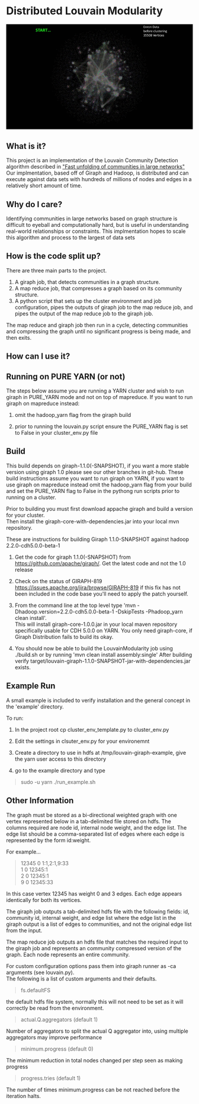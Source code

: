 Distributed Louvain Modularity
==============================

![Louvain in Action](docs/images/animated.gif)

## What is it?
This project is an implementation of the Louvain Community Detection algorithm described in ["Fast unfolding of communities in large networks"](http://arxiv.org/pdf/0803.0476.pdf) Our implmentation, based off of Giraph and Hadoop, is distributed and can execute against data sets with hundreds of millions of nodes and edges in a relatively short amount of time.  

## Why do I care?
Identifying communities in large networks based on graph structure is difficult to eyeball and computationally hard, but is useful in understanding real-world relationships or constraints.  This implmentation hopes to scale this algorithm and process to the largest of data sets 

## How is the code split up?
There are three main parts to the project.

1. A giraph job, that detects communities in a graph structure.
2. A map reduce job, that compresses a graph based on its community structure.
3. A python script that sets up the cluster environment and job configuration, pipes the outputs of giraph job to the map reduce job, and pipes the output of the map reduce job to the giraph job.

The map reduce and giraph job then run in a cycle, detecting communities and compressing the graph until no significant progress is being made, and then exits.

## How can I use it?

Running on PURE YARN (or not)
-----
The steps below assume you are running a YARN cluster and wish to run giraph in PURE_YARN mode and not on top of mapreduce.
If you want to run giraph on mapreduce instead:

1.  omit the hadoop_yarn flag from the giraph build

2.  prior to running the louvain.py script ensure the PURE_YARN flag is set to False in your cluster_env.py file


Build
-----
This build depends on giraph-1.1.0(-SNAPSHOT), if you want a more stable version using giraph 1.0 please see our other
branches in git-hub.  These build instructions assume you want to run giraph on YARN, if you want to use giraph on mapreduce instead 
omit the hadoop_yarn flag from your build and set the PURE_YARN flag to False in the pythong run scripts prior to running on a cluster.

Prior to building you must first download appache giraph and build a version for your cluster.  
Then install the giraph-core-with-dependencies.jar into your local mvn repository.

These are instructions for building Giraph 1.1.0-SNAPSHOT against hadoop 2.2.0-cdh5.0.0-beta-1 

1. Get the code for giraph 1.1.0(-SNAPSHOT) from https://github.com/apache/giraph/.  Get the latest code and not the 1.0 release

2. Check on the status of GIRAPH-819  https://issues.apache.org/jira/browse/GIRAPH-819  if this fix has not been included in the code base
   you'll need to apply the patch yourself.


3. From the command line at the top level type 'mvn -Dhadoop.version=2.2.0-cdh5.0.0-beta-1 -DskipTests -Phadoop_yarn clean install'.  
   This will install giraph-core-1.0.0.jar in your local maven repository specifically usable for CDH 5.0.0 on YARN.  You only need
   giraph-core, if Giraph Distribution fails to build its okay.

4. You should now be able to build the LouvainModularity job using ./build.sh or by running 'mvn clean install  assembly:single'
   After building verify target/louvain-giraph-1.1.0-SNAPSHOT-jar-with-dependencies.jar exists.  

Example Run
-----------

A small example is included to verify installation and the general concept in the 'example' directory.

To run:

1. In the project root cp cluster_env_template.py to cluster_env.py

2. Edit the settings in clsuter_env.py for your environemnt

3. Create a directory to use in hdfs at /tmp/louvain-giraph-example,  give the yarn user access to this directory

4. go to the example directory and type

> sudo -u yarn ./run_example.sh

Other Information
-----------------

The graph must be stored as a bi-directional weighted graph with one vertex represented below in a 
tab-delimited file stored on hdfs.  The columns required are node id, internal node weight, and the edge 
list.  The edge list should be a comma-separated list of edges where each edge is represented by the form id:weight.  

For example...

> 12345	0	1:1,2:1,9:33<br>
1	0	12345:1<br>
2	0	12345:1<br>
9	0	12345:33<br>

In this case vertex 12345 has weight 0 and 3 edges.  Each edge appears identically for both its vertices.


The giraph job outputs a tab-delimited hdfs file with the following fields: id, community id, internal weight, and
edge list where the edge list in the giraph output is a list of edges to communities, and not the original edge 
list from the input.

The map reduce job outputs an hdfs file that matches the required input to the giraph job and represents an community compressed version of the graph.  Each node represents an entire community. 

For custom configuration options pass them into giraph runner as -ca arguments (see louvain.py).  
The following is a list of custom arguments and their defaults.


> fs.defaultFS	
  
  the default hdfs file system, normally this will not need to be set as it will correctly be read from the environment.

> actual.Q.aggregators (default 1)
  
  Number of aggregators to split the actual Q aggregator into, using multiple aggregators may improve performance 

> minimum.progress	(default 0)
  
  The minimum reduction in total nodes changed per step seen as making progress

> progress.tries	(default 1)
	
  The number of times minimum.progress can be not reached before the iteration halts.
